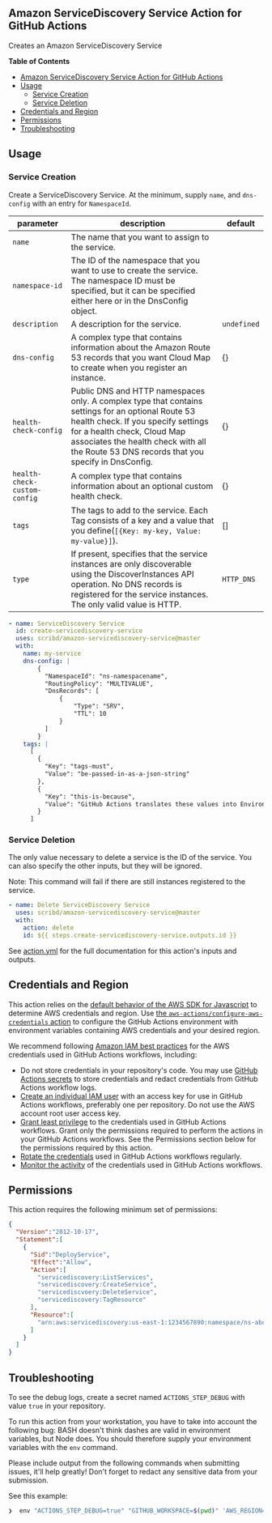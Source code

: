 ## Amazon ServiceDiscovery Service Action for GitHub Actions

Creates an Amazon ServiceDiscovery Service

**Table of Contents**

<!-- toc -->

- [Amazon ServiceDiscovery Service Action for GitHub Actions](#amazon-servicediscovery-service-action-for-github-actions)
- [Usage](#usage)
  - [Service Creation](#service-creation)
  - [Service Deletion](#service-deletion)
- [Credentials and Region](#credentials-and-region)
- [Permissions](#permissions)
- [Troubleshooting](#troubleshooting)

<!-- tocstop -->

## Usage

### Service Creation

Create a ServiceDiscovery Service. At the minimum, supply `name`, and `dns-config` with an entry for `NamespaceId`. 

parameter              | description                                 | default
-----------------------|---------------------------------------------|----------
`name` | The name that you want to assign to the service. | 
`namespace-id` | The ID of the namespace that you want to use to create the service. The namespace ID must be specified, but it can be specified either here or in the DnsConfig object. |
`description` | A description for the service. | `undefined`
`dns-config` | A complex type that contains information about the Amazon Route 53 records that you want Cloud Map to create when you register an instance. | {}
`health-check-config` | Public DNS and HTTP namespaces only. A complex type that contains settings for an optional Route 53 health check. If you specify settings for a health check, Cloud Map associates the health check with all the Route 53 DNS records that you specify in DnsConfig. | {}
`health-check-custom-config` | A complex type that contains information about an optional custom health check. | {}
`tags` | The tags to add to the service. Each Tag consists of a key and a value that you define(`[{Key: my-key, Value: my-value}]`). | []
`type` | If present, specifies that the service instances are only discoverable using the DiscoverInstances API operation. No DNS records is registered for the service instances. The only valid value is HTTP. | `HTTP_DNS`


```yaml
- name: ServiceDiscovery Service
  id: create-servicediscovery-service
  uses: scribd/amazon-servicediscovery-service@master
  with:
    name: my-service
    dns-config: |
        {
          "NamespaceId": "ns-namespacename",
          "RoutingPolicy": "MULTIVALUE",
          "DnsRecords": [
              {
                  "Type": "SRV",
                  "TTL": 10
              }
          ]
        }
    tags: |
      [
        {
          "Key": "tags-must",
          "Value": "be-passed-in-as-a-json-string"
        },
        {
          "Key": "this-is-because",
          "Value": "GitHub Actions translates these values into Environment Variables"
        }
      ]
```

### Service Deletion

The only value necessary to delete a service is the ID of the service. You can also specify the other inputs, but they will be ignored.

Note: This command will fail if there are still instances registered to the service.

```yaml
- name: Delete ServiceDiscovery Service
  uses: scribd/amazon-servicediscovery-service@master
  with:
    action: delete
    id: ${{ steps.create-servicediscovery-service.outputs.id }}
```

See [action.yml](action.yml) for the full documentation for this action's inputs and outputs.


## Credentials and Region

This action relies on the [default behavior of the AWS SDK for Javascript](https://docs.aws.amazon.com/sdk-for-javascript/v3/developer-guide/setting-credentials-node.html) to determine AWS credentials and region.
Use [the `aws-actions/configure-aws-credentials` action](https://github.com/aws-actions/configure-aws-credentials) to configure the GitHub Actions environment with environment variables containing AWS credentials and your desired region.

We recommend following [Amazon IAM best practices](https://docs.aws.amazon.com/IAM/latest/UserGuide/best-practices.html) for the AWS credentials used in GitHub Actions workflows, including:
* Do not store credentials in your repository's code.  You may use [GitHub Actions secrets](https://help.github.com/en/actions/automating-your-workflow-with-github-actions/creating-and-using-encrypted-secrets) to store credentials and redact credentials from GitHub Actions workflow logs.
* [Create an individual IAM user](https://docs.aws.amazon.com/IAM/latest/UserGuide/best-practices.html#create-iam-users) with an access key for use in GitHub Actions workflows, preferably one per repository. Do not use the AWS account root user access key.
* [Grant least privilege](https://docs.aws.amazon.com/IAM/latest/UserGuide/best-practices.html#grant-least-privilege) to the credentials used in GitHub Actions workflows.  Grant only the permissions required to perform the actions in your GitHub Actions workflows.  See the Permissions section below for the permissions required by this action.
* [Rotate the credentials](https://docs.aws.amazon.com/IAM/latest/UserGuide/best-practices.html#rotate-credentials) used in GitHub Actions workflows regularly.
* [Monitor the activity](https://docs.aws.amazon.com/IAM/latest/UserGuide/best-practices.html#keep-a-log) of the credentials used in GitHub Actions workflows.

## Permissions

This action requires the following minimum set of permissions:

```json
{
  "Version":"2012-10-17",
  "Statement":[
    {
      "Sid":"DeployService",
      "Effect":"Allow",
      "Action":[
        "servicediscovery:ListServices",
        "servicediscovery:CreateService",
        "servicediscvoery:DeleteService",
        "servicediscovery:TagResource"
      ],
      "Resource":[
        "arn:aws:servicediscovery:us-east-1:1234567890:namespace/ns-abc123"
      ]
    }
  ]
}
```


## Troubleshooting

To see the debug logs, create a secret named `ACTIONS_STEP_DEBUG` with value `true` in your repository.

To run this action from your workstation, you have to take into account the following bug: BASH doesn't think dashes are valid in environment variables, but Node does. You should therefore supply your environment variables with the `env` command.

Please include output from the following commands when submitting issues, it'll help greatly! Don't forget to redact any sensitive data from your submission. 

See this example: 

```bash
❯  env "ACTIONS_STEP_DEBUG=true" "GITHUB_WORKSPACE=$(pwd)" 'AWS_REGION=us-east-1' 'INPUT_DNS-CONFIG={"NamespaceId": "ns-abc123", "RoutingPolicy": "MULTIVALUE", "DnsRecords":[{"Type": "SRV","TTL": 10}]}' "INPUT_NAME=my-service" 'INPUT_TAGS=[{"Key": "hello", "Value": "world"}]' node  index.js
```